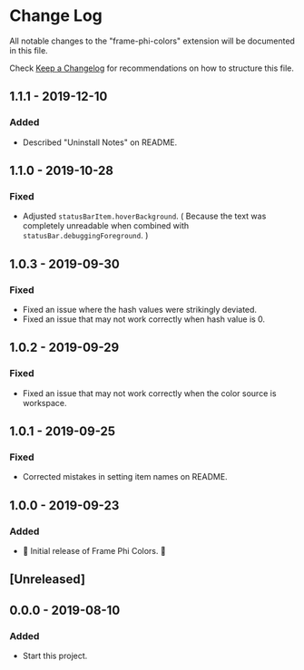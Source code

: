 # Change Log
All notable changes to the "frame-phi-colors" extension will be documented in this file.

Check [Keep a Changelog](http://keepachangelog.com/) for recommendations on how to structure this file.

## 1.1.1 - 2019-12-10

### Added

- Described "Uninstall Notes" on README.

## 1.1.0 - 2019-10-28

### Fixed

- Adjusted `statusBarItem.hoverBackground`. ( Because the text was completely unreadable when combined with `statusBar.debuggingForeground`. )

## 1.0.3 - 2019-09-30

### Fixed

- Fixed an issue where the hash values were strikingly deviated.
- Fixed an issue that may not work correctly when hash value is 0.

## 1.0.2 - 2019-09-29

### Fixed

- Fixed an issue that may not work correctly when the color source is workspace.

## 1.0.1 - 2019-09-25

### Fixed

- Corrected mistakes in setting item names on README.

## 1.0.0 - 2019-09-23

### Added

- 🎊 Initial release of Frame Phi Colors. 🎉

## [Unreleased]

## 0.0.0 - 2019-08-10

### Added

- Start this project.

